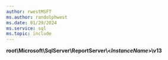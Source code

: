 ```yaml
---
author: rwestMSFT
ms.author: randolphwest
ms.date: 01/29/2024
ms.service: sql
ms.topic: include
---
```

 **root\Microsoft\SqlServer\ReportServer\\<*InstanceName*>\v13** 
